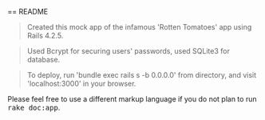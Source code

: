 == README

>Created this mock app of the infamous 'Rotten Tomatoes' app using Rails 4.2.5.

>Used Bcrypt for securing users' passwords, used SQLite3 for database.

>To deploy, run 'bundle exec rails s -b 0.0.0.0' from directory, and visit 'localhost:3000' in your browser.


Please feel free to use a different markup language if you do not plan to run
<tt>rake doc:app</tt>.
